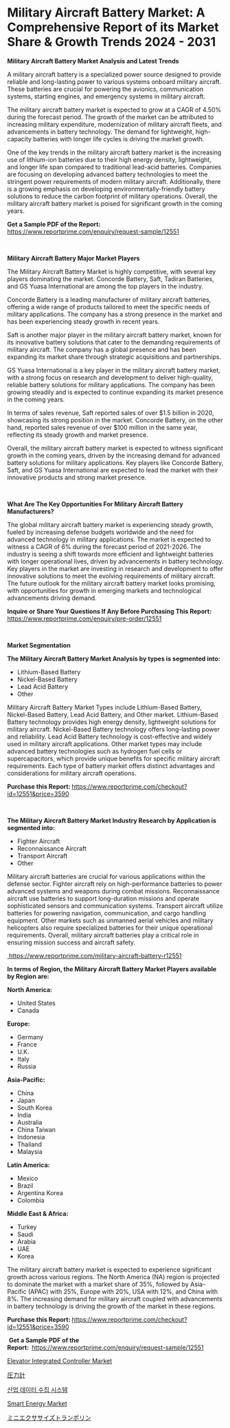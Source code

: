 <p><h1>Military Aircraft Battery Market: A Comprehensive Report of its Market Share & Growth Trends 2024 - 2031</h1></p><p><strong>Military Aircraft Battery Market Analysis and Latest Trends</strong></p>
<p><p>A military aircraft battery is a specialized power source designed to provide reliable and long-lasting power to various systems onboard military aircraft. These batteries are crucial for powering the avionics, communication systems, starting engines, and emergency systems in military aircraft. </p><p>The military aircraft battery market is expected to grow at a CAGR of 4.50% during the forecast period. The growth of the market can be attributed to increasing military expenditure, modernization of military aircraft fleets, and advancements in battery technology. The demand for lightweight, high-capacity batteries with longer life cycles is driving the market growth. </p><p>One of the key trends in the military aircraft battery market is the increasing use of lithium-ion batteries due to their high energy density, lightweight, and longer life span compared to traditional lead-acid batteries. Companies are focusing on developing advanced battery technologies to meet the stringent power requirements of modern military aircraft. Additionally, there is a growing emphasis on developing environmentally-friendly battery solutions to reduce the carbon footprint of military operations. Overall, the military aircraft battery market is poised for significant growth in the coming years.</p></p>
<p><strong>Get a Sample PDF of the Report:&nbsp;</strong> <a href="https://www.reportprime.com/enquiry/request-sample/12551">https://www.reportprime.com/enquiry/request-sample/12551</a></p>
<p>&nbsp;</p>
<p><strong>Military Aircraft Battery Major Market Players</strong></p>
<p><p>The Military Aircraft Battery Market is highly competitive, with several key players dominating the market. Concorde Battery, Saft, Tadiran Batteries, and GS Yuasa International are among the top players in the industry.</p><p>Concorde Battery is a leading manufacturer of military aircraft batteries, offering a wide range of products tailored to meet the specific needs of military applications. The company has a strong presence in the market and has been experiencing steady growth in recent years.</p><p>Saft is another major player in the military aircraft battery market, known for its innovative battery solutions that cater to the demanding requirements of military aircraft. The company has a global presence and has been expanding its market share through strategic acquisitions and partnerships.</p><p>GS Yuasa International is a key player in the military aircraft battery market, with a strong focus on research and development to deliver high-quality, reliable battery solutions for military applications. The company has been growing steadily and is expected to continue expanding its market presence in the coming years.</p><p>In terms of sales revenue, Saft reported sales of over $1.5 billion in 2020, showcasing its strong position in the market. Concorde Battery, on the other hand, reported sales revenue of over $100 million in the same year, reflecting its steady growth and market presence.</p><p>Overall, the military aircraft battery market is expected to witness significant growth in the coming years, driven by the increasing demand for advanced battery solutions for military applications. Key players like Concorde Battery, Saft, and GS Yuasa International are expected to lead the market with their innovative products and strong market presence.</p></p>
<p>&nbsp;</p>
<p><strong>What Are The Key Opportunities For Military Aircraft Battery Manufacturers?</strong></p>
<p><p>The global military aircraft battery market is experiencing steady growth, fueled by increasing defense budgets worldwide and the need for advanced technology in military applications. The market is expected to witness a CAGR of 6% during the forecast period of 2021-2026. The industry is seeing a shift towards more efficient and lightweight batteries with longer operational lives, driven by advancements in battery technology. Key players in the market are investing in research and development to offer innovative solutions to meet the evolving requirements of military aircraft. The future outlook for the military aircraft battery market looks promising, with opportunities for growth in emerging markets and technological advancements driving demand.</p></p>
<p><strong>Inquire or Share Your Questions If Any Before Purchasing This Report:</strong> <a href="https://www.reportprime.com/enquiry/pre-order/12551">https://www.reportprime.com/enquiry/pre-order/12551</a></p>
<p>&nbsp;</p>
<p><strong>Market Segmentation</strong></p>
<p><strong>The Military Aircraft Battery Market Analysis by types is segmented into:</strong></p>
<p><ul><li>Lithium-Based Battery</li><li>Nickel-Based Battery</li><li>Lead Acid Battery</li><li>Other</li></ul></p>
<p><p>Military Aircraft Battery Market Types include Lithium-Based Battery, Nickel-Based Battery, Lead Acid Battery, and Other market. Lithium-Based Battery technology provides high energy density, lightweight solutions for military aircraft. Nickel-Based Battery technology offers long-lasting power and reliability. Lead Acid Battery technology is cost-effective and widely used in military aircraft applications. Other market types may include advanced battery technologies such as hydrogen fuel cells or supercapacitors, which provide unique benefits for specific military aircraft requirements. Each type of battery market offers distinct advantages and considerations for military aircraft operations.</p></p>
<p><strong>Purchase this Report:&nbsp;</strong><a href="https://www.reportprime.com/checkout?id=12551&price=3590">https://www.reportprime.com/checkout?id=12551&price=3590</a></p>
<p>&nbsp;</p>
<p><strong>The Military Aircraft Battery Market Industry Research by Application is segmented into:</strong></p>
<p><ul><li>Fighter Aircraft</li><li>Reconnaissance Aircraft</li><li>Transport Aircraft</li><li>Other</li></ul></p>
<p><p>Military aircraft batteries are crucial for various applications within the defense sector. Fighter aircraft rely on high-performance batteries to power advanced systems and weapons during combat missions. Reconnaissance aircraft use batteries to support long-duration missions and operate sophisticated sensors and communication systems. Transport aircraft utilize batteries for powering navigation, communication, and cargo handling equipment. Other markets such as unmanned aerial vehicles and military helicopters also require specialized batteries for their unique operational requirements. Overall, military aircraft batteries play a critical role in ensuring mission success and aircraft safety.</p></p>
<p><a href="https://www.reportprime.com/military-aircraft-battery-r12551">&nbsp;https://www.reportprime.com/military-aircraft-battery-r12551</a></p>
<p><strong>In terms of Region, the Military Aircraft Battery Market Players available by Region are:</strong></p>
<p>
    <p> <strong> North America: </strong>
        <ul>
            <li>United States</li>
            <li>Canada</li>
        </ul>
        </p> 
    <p> <strong> Europe: </strong>
        <ul>
            <li>Germany</li>
            <li>France</li>
            <li>U.K.</li>
            <li>Italy</li>
            <li>Russia</li>
        </ul>
        </p> 
    <p> <strong> Asia-Pacific: </strong>
        <ul>
            <li>China</li>
            <li>Japan</li>
            <li>South Korea</li>
            <li>India</li>
            <li>Australia</li>
            <li>China Taiwan</li>
            <li>Indonesia</li>
            <li>Thailand</li>
            <li>Malaysia</li>
        </ul>
        </p> 
    <p> <strong> Latin America: </strong>
        <ul>
            <li>Mexico</li>
            <li>Brazil</li>
            <li>Argentina Korea</li>
            <li>Colombia</li>
        </ul>
        </p> 
    <p> <strong> Middle East & Africa: </strong>
        <ul>
            <li>Turkey</li>
            <li>Saudi</li>
            <li>Arabia</li>
            <li>UAE</li>
            <li>Korea</li>
        </ul>
    </p>
    </p>
<p><p>The military aircraft battery market is expected to experience significant growth across various regions. The North America (NA) region is projected to dominate the market with a market share of 35%, followed by Asia-Pacific (APAC) with 25%, Europe with 20%, USA with 12%, and China with 8%. The increasing demand for military aircraft coupled with advancements in battery technology is driving the growth of the market in these regions.</p></p>
<p><strong>Purchase this Report: </strong><a href="https://www.reportprime.com/checkout?id=12551&price=3590">https://www.reportprime.com/checkout?id=12551&price=3590</a></p>
<p>&nbsp;<strong>Get a Sample PDF of the Report:&nbsp;&nbsp;</strong><a href="https://www.reportprime.com/enquiry/request-sample/12551">https://www.reportprime.com/enquiry/request-sample/12551</a></p>
<p><strong></strong></p>
<p><p><a href="https://www.linkedin.com/pulse/analyzing-elevator-integrated-controller-market-global-industry-h4vbe">Elevator Integrated Controller Market</a></p><p><a href="https://github.com/FrancoWeber2023/Market-Research-Report-List-1/blob/main/485006274502.md">圧力計</a></p><p><a href="https://github.com/AidenReinger/Market-Research-Report-List-1/blob/main/168906271012.md">산업 데이터 수집 시스템</a></p><p><a href="https://github.com/AndreanneHane2023/Market-Research-Report-List-1/blob/main/smart-energy-market.md">Smart Energy Market</a></p><p><a href="https://github.com/kegley4963/Market-Research-Report-List-1/blob/main/140615774501.md">ミニエクササイズトランポリン</a></p></p>
